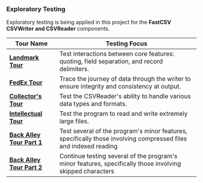 ### Exploratory Testing

Exploratory testing is being applied in this project for the **FastCSV CSVWriter and CSVReader** components.

| **Tour Name**                                    | **Testing Focus**                                                                                              |
| -------------------------------------------------| ---------------------------------------------------------------------------------------------------------------|
| [**Landmark Tour**](./LandmarkTour.md)           | Test interactions between core features: quoting, field separation, and record delimiters.                     |
| [**FedEx Tour**](./FedExTour.md)                 | Trace the journey of data through the writer to ensure integrity and consistency at output.                    |
| [**Collector's Tour**](./CollectorsTour.md)      | Test the CSVReader's ability to handle various data types and formats.                                         |
| [**Intellectual Tour**](./IntellectualTour.md)   | Test the program to read and write extremely large files.                                                      |
| [**Back Alley Tour Part 1**](./BackAlleyTour.md) | Test several of the program's minor features, specifically those involving compressed files and indexed reading|
| [**Back Alley Tour Part 2**](./BackAlleyTour2.md)| Continue testing several of the program's minor features, specifically those involving skipped characters|
